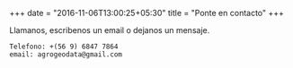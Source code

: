 +++
date = "2016-11-06T13:00:25+05:30"
title = "Ponte en contacto"
+++

Llamanos, escribenos un email o dejanos un mensaje.

`Telefono: +(56 9) 6847 7864`  
`email: agrogeodata@gmail.com`
